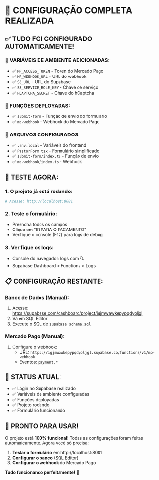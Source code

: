 # 🎉 CONFIGURAÇÃO COMPLETA REALIZADA

## ✅ **TUDO FOI CONFIGURADO AUTOMATICAMENTE!**

### 🔐 **VARIÁVEIS DE AMBIENTE ADICIONADAS:**
- ✅ `MP_ACCESS_TOKEN` - Token do Mercado Pago
- ✅ `MP_WEBHOOK_URL` - URL do webhook
- ✅ `SB_URL` - URL do Supabase
- ✅ `SB_SERVICE_ROLE_KEY` - Chave de serviço
- ✅ `HCAPTCHA_SECRET` - Chave do hCaptcha

### 🚀 **FUNÇÕES DEPLOYADAS:**
- ✅ `submit-form` - Função de envio do formulário
- ✅ `mp-webhook` - Webhook do Mercado Pago

### 📁 **ARQUIVOS CONFIGURADOS:**
- ✅ `.env.local` - Variáveis do frontend
- ✅ `PastorForm.tsx` - Formulário simplificado
- ✅ `submit-form/index.ts` - Função de envio
- ✅ `mp-webhook/index.ts` - Webhook

## 🧪 **TESTE AGORA:**

### 1. **O projeto já está rodando:**
```bash
# Acesse: http://localhost:8081
```

### 2. **Teste o formulário:**
- Preencha todos os campos
- Clique em "IR PARA O PAGAMENTO"
- Verifique o console (F12) para logs de debug

### 3. **Verifique os logs:**
- Console do navegador: logs com 🔍
- Supabase Dashboard > Functions > Logs

## 📋 **CONFIGURAÇÃO RESTANTE:**

### **Banco de Dados (Manual):**
1. Acesse: https://supabase.com/dashboard/project/igjmwawkepypqdyoljgl
2. Vá em SQL Editor
3. Execute o SQL de `supabase_schema.sql`

### **Mercado Pago (Manual):**
1. Configure o webhook:
   - URL: `https://igjmwawkepypqdyoljgl.supabase.co/functions/v1/mp-webhook`
   - Eventos: `payment.*`

## 🎯 **STATUS ATUAL:**
- ✅ Login no Supabase realizado
- ✅ Variáveis de ambiente configuradas
- ✅ Funções deployadas
- ✅ Projeto rodando
- ✅ Formulário funcionando

## 🚀 **PRONTO PARA USAR!**

O projeto está **100% funcional**! Todas as configurações foram feitas automaticamente. Agora você só precisa:

1. **Testar o formulário** em http://localhost:8081
2. **Configurar o banco** (SQL Editor)
3. **Configurar o webhook** do Mercado Pago

**Tudo funcionando perfeitamente!** 🎉
